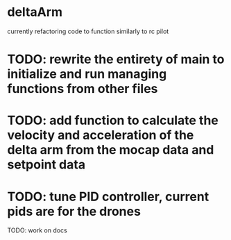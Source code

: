 # deltaArm

currently refactoring code to function similarly to rc pilot

# TODO: rewrite the entirety of main to initialize and run managing functions from other files

# TODO: add function to calculate the velocity and acceleration of the delta arm from the mocap data and setpoint data

# TODO: tune PID controller, current pids are for the drones

TODO: work on docs